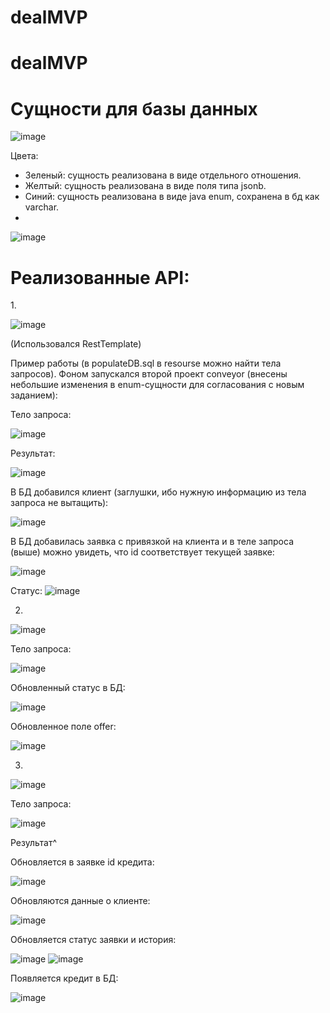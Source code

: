 # dealMVP

# dealMVP

<h1>Сущности для базы данных</h1>

![image](https://github.com/Sermjazhko/dealMVP/assets/43463670/aa21de4c-5b04-4af6-b608-ba479300e24f)


Цвета:
- Зеленый: сущность реализована в виде отдельного отношения.
- Желтый: сущность реализована в виде поля типа jsonb.
- Синий: сущность реализована в виде java enum, сохранена в бд как varchar.
- 

![image](https://github.com/Sermjazhko/dealMVP/assets/43463670/df7c9366-f71e-4643-b929-0697d8b34361)


<h1>Реализованные API: </h1>
1.

 ![image](https://github.com/Sermjazhko/dealMVP/assets/43463670/fb4cffb5-c1b4-4822-825a-c781304c7964)



(Использовался RestTemplate)

Пример работы (в populateDB.sql в resourse можно найти тела запросов). Фоном запускался второй проект conveyor (внесены небольшие изменения в enum-сущности для согласования с новым заданием): 

Тело запроса:

![image](https://github.com/Sermjazhko/dealMVP/assets/43463670/8c8c6952-a86a-499e-8340-d4a64f55f0bf)


Результат: 

![image](https://github.com/Sermjazhko/dealMVP/assets/43463670/de71083e-bda1-4bbe-88b5-9f65468093b9)


В БД добавился клиент (заглушки, ибо нужную информацию из тела запроса не вытащить): 

![image](https://github.com/Sermjazhko/dealMVP/assets/43463670/1251ce95-c344-4406-8890-a4cee1114a0b)


В БД добавилась заявка с привязкой на клиента и в теле запроса (выше) можно увидеть, что id соответствует текущей заявке: 

![image](https://github.com/Sermjazhko/dealMVP/assets/43463670/04627d61-0047-4aa4-a5d7-c275c9561410)


Статус: 
![image](https://github.com/Sermjazhko/dealMVP/assets/43463670/331377b0-cf25-4ffe-9f3e-a1ed0adb4fa9)


2. 

![image](https://github.com/Sermjazhko/dealMVP/assets/43463670/c61ff496-3f2d-402a-a347-26bc29df4ee3)


Тело запроса:

![image](https://github.com/Sermjazhko/dealMVP/assets/43463670/58beb37c-1a2b-47a2-904a-31e95f7ef817)


Обновленный статус в БД: 

![image](https://github.com/Sermjazhko/dealMVP/assets/43463670/3d1ca583-1855-4c29-9dcf-f8a6b75bbd1b)


Обновленное поле offer:

![image](https://github.com/Sermjazhko/dealMVP/assets/43463670/d8bdd6eb-df20-4b42-acee-a5d96f9882aa)


3.

![image](https://github.com/Sermjazhko/dealMVP/assets/43463670/e488155f-cf39-4aab-894e-c0474571e5d8)


Тело запроса:

![image](https://github.com/Sermjazhko/dealMVP/assets/43463670/b98e9467-d081-4522-bd03-765ee78be364)


Результат^

Обновляется в заявке id кредита:

![image](https://github.com/Sermjazhko/dealMVP/assets/43463670/81b7f89c-823f-47a6-aff0-8cb281808699)

Обновляются данные о клиенте:

![image](https://github.com/Sermjazhko/loan-conveyor/assets/43463670/140517f5-7ae1-4039-a667-2f50a79c3d1d)

Обновляется статус заявки и история: 

![image](https://github.com/Sermjazhko/loan-conveyor/assets/43463670/80c61069-bdec-4f1c-86d0-7346ed64195a)
![image](https://github.com/Sermjazhko/loan-conveyor/assets/43463670/86e141e8-59fb-4e38-b40b-ed0ae9eb5a37)


Появляется кредит в БД: 

![image](https://github.com/Sermjazhko/dealMVP/assets/43463670/82f502b6-945f-4f1c-a8e1-f21074e159e0)



